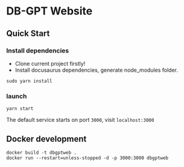 # DB-GPT Website

## Quick Start

### Install dependencies 
- Clone current project firstly!
- Install docusaurus dependencies, generate node_modules folder.

```
sudo yarn install
```

### launch
``` 
yarn start
```

The default service starts on port `3000`, visit `localhost:3000`

## Docker development 

```commandline
docker build -t dbgptweb .
docker run --restart=unless-stopped -d -p 3000:3000 dbgptweb
```
